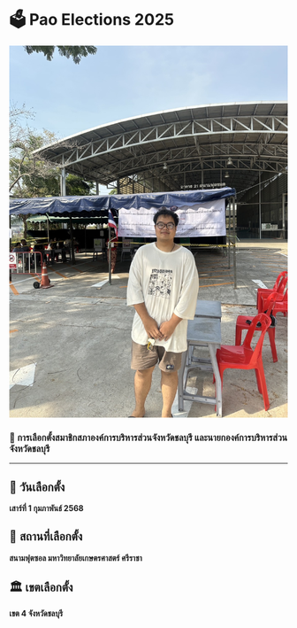 # 🗳️ **Pao Elections 2025**

![photo](/MyPhoto/paoelection.jpg)

### 📝 การเลือกตั้งสมาชิกสภาองค์การบริหารส่วนจังหวัดชลบุรี และนายกองค์การบริหารส่วนจังหวัดชลบุรี

----------------

## 📅 วันเลือกตั้ง
**เสาร์ที่ 1 กุมภาพันธ์ 2568**

## 📍 สถานที่เลือกตั้ง
**สนามฟุตซอล มหาวิทยาลัยเกษตรศาสตร์ ศรีราชา**

## 🏛️ เขตเลือกตั้ง
**เขต 4 จังหวัดชลบุรี**
